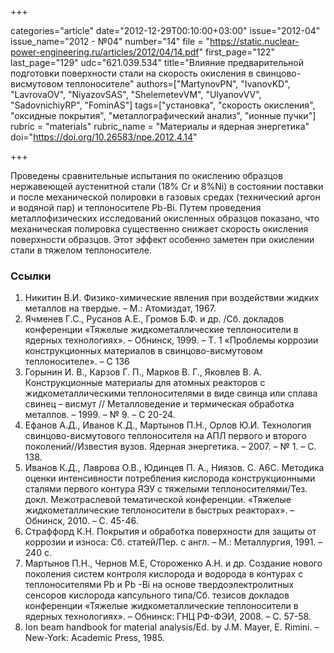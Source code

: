 +++

categories="article"
date="2012-12-29T00:10:00+03:00"
issue="2012-04"
issue_name="2012 - №04"
number="14"
file = "https://static.nuclear-power-engineering.ru/articles/2012/04/14.pdf"
first_page="122"
last_page="129"
udc="621.039.534"
title="Влияние предварительной подготовки поверхности стали на скорость окисления в свинцово-висмутовом теплоносителе"
authors=["MartynovPN", "IvanovKD", "LavrovaOV", "NiyazovSAS", "ShelemetevVM", "UlyanovVV", "SadovnichiyRP", "FominAS"]
tags=["установка", "скорость окисления", "оксидные покрытия", "металлографический анализ", "ионные пучки"]
rubric = "materials"
rubric_name = "Материалы и ядерная энергетика"
doi="https://doi.org/10.26583/npe.2012.4.14"

+++

Проведены сравнительные испытания по окислению образцов нержавеющей аустенитной стали (18% Cr и 8%Ni) в состоянии поставки и после механической полировки в газовых средах (технический аргон и водяной пар) и теплоносителе Pb-Bi. Путем проведения металлофизических исследований окисленных образцов показано, что механическая полировка существенно снижает скорость окисления поверхности образцов. Этот эффект особенно заметен при окислении стали в тяжелом теплоносителе.

### Ссылки

1. Никитин В.И. Физико-химические явления при воздействии жидких металлов на твердые. – М.: Атомиздат, 1967.
2. Ячменев Г.С., Русанов А.Е., Громов Б.Ф. и др. /Сб. докладов конференции «Тяжелые жидкометаллические теплоносители в ядерных технологиях». – Обнинск, 1999. – Т. 1 «Проблемы коррозии конструкционных материалов в свинцово-висмутовом теплоносителе». – С 136
3. Горынин И. В., Карзов Г. П., Марков В. Г., Яковлев В. А. Конструкционные материалы для атомных реакторов с жидкометаллическими теплоносителями в виде свинца или сплава свинец – висмут // Металловедение и термическая обработка металлов. – 1999. – № 9. – С 20-24.
4. Ефанов А.Д., Иванов К.Д., Мартынов П.Н., Орлов Ю.И. Технология свинцово-висмутового теплоносителя на АПЛ первого и второго поколений//Известия вузов. Ядерная энергетика. – 2007. – № 1. – С. 138.
5. Иванов К.Д., Лаврова О.В., Юдинцев П. А., Ниязов. С. А6С. Методика оценки интенсивности потребления кислорода конструкционными сталями первого контура ЯЭУ с тяжелыми теплоносителями/Тез. докл. Межотраслевой тематической конференции. «Тяжелые жидкометаллические теплоносители в быстрых реакторах». – Обнинск, 2010. – С. 45-46.
6. Страффорд К.Н. Покрытия и обработка поверхности для защиты от коррозии и износа: Сб. статей/Пер. с англ. – М.: Металлургия, 1991. – 240 с.
7. Мартынов П.Н., Чернов М.Е, Стороженко А.Н. и др. Создание нового поколения систем контроля кислорода и водорода в контурах с теплоносителями Pb и Pb -Bi на основе твердоэлектролитных сенсоров кислорода капсульного типа/Сб. тезисов докладов конференции «Тяжелые жидкометаллические теплоносители в ядерных технологиях». – Обнинск: ГНЦ РФ-ФЭИ, 2008. – С. 57-58.
8. Ion beam handbook for material analysis/Ed. by J.M. Mayer, E. Rimini. – New-York: Academic Press, 1985.